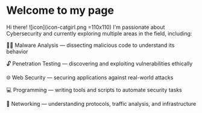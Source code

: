 # Welcome to my page
Hi there!
![icon](icon-catgirl.png =110x110)
I'm passionate about Cybersecurity and currently exploring multiple areas in the field, including:

🕵️‍♂️ Malware Analysis — dissecting malicious code to understand its behavior

🔓 Penetration Testing — discovering and exploiting vulnerabilities ethically

🌐 Web Security — securing applications against real-world attacks

💻 Programming — writing tools and scripts to automate security tasks

📡 Networking — understanding protocols, traffic analysis, and infrastructure


